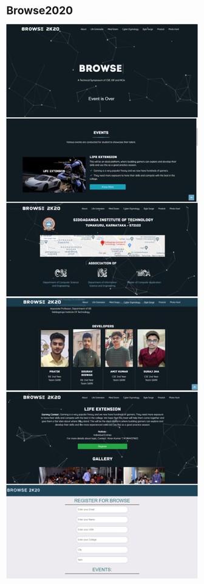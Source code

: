 # Browse2020

![](img/Screenshot%20(111).png)
![](img/Screenshot%20(112).png)
![](img/Screenshot%20(114).png)
![](img/Screenshot%20(115).png)
![](img/Screenshot%20(116).png)
![](img/Screenshot%20(119).png)
